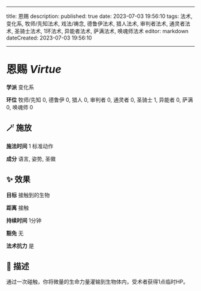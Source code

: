
---
title: 恩赐
description: 
published: true
date: 2023-07-03 19:56:10
tags: 法术, 变化系, 牧师/先知法术, 戏法/祷念, 德鲁伊法术, 猎人法术, 审判者法术, 通灵者法术, 圣骑士法术, 1环法术, 异能者法术, 萨满法术, 唤魂师法术
editor: markdown
dateCreated: 2023-07-03 19:56:10

---

# **恩赐** *Virtue*

**学派** 变化系 

**环位** 牧师/先知 0, 德鲁伊 0, 猎人 0, 审判者 0, 通灵者 0, 圣骑士 1, 异能者 0, 萨满 0, 唤魂师 0

## 🪄 施放

**施法时间** 1 标准动作

**成分** 语言, 姿势, 圣徽

## ✨ 效果 

**目标** 接触到的生物 

**距离** 接触  

**持续时间** 1分钟 

**豁免** 无

**法术抗力** 是

## 📖 描述

通过一次碰触，你将微量的生命力量灌输到生物体内，受术者获得1点临时HP。
    